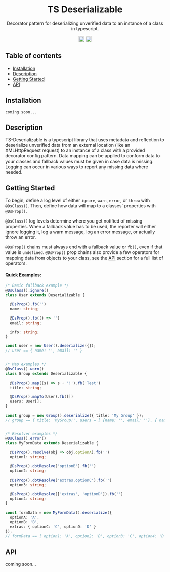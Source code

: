 <h1 align="center">TS Deserializable</h1>

<p align="center">
Decorator pattern for deserializing unverified data to an instance of a class in typescript.
</p>

<p align="center">
    <a href="https://github.com/reecemcd/ts-deserializable/blob/master/LICENSE" target="_blank"><img src="https://img.shields.io/badge/license-MIT-green.svg" alt="mit license" height="18"></a>
    <a href="https://circleci.com/gh/reecemcd/ts-deserializable" target="_blank"><img src="https://circleci.com/gh/reecemcd/ts-deserializable.svg?style=svg" alt="mit license" height="18"></a>
</p>

## Table of contents
* [Installation](#installation)
* [Description](#description)
* [Getting Started](#getting-started)
* [API](#api)


## Installation

`coming soon...`

## Description

TS-Deserializable is a typescript library that uses metadata and reflection to deserialize unverified data from an external location (like an XMLHttpRequest request) to an instance of a class with a provided decorator config pattern. Data mapping can be applied to conform data to your classes and fallback values must be given in case data is missing. Logging can occur in various ways to report any missing data where needed.

## Getting Started

To begin, define a log level of either `ignore`, `warn`, `error`, or `throw` with `@DsClass()`. Then, define how data will map to a classes' properties with `@DsProp()`. 

`@DsClass()` log levels determine where you get notified of missing properties. When a fallback value has to be used, the reporter will either ignore logging it, log a warn message, log an error message, or actually throw an error.

`@DsProp()` chains must always end with a fallback value or `fb()`, even if that value is `undefined`. `@DsProp()` prop chains also provide a few operators for mapping data from objects to your class, see the [API](#api) section for a full list of operators.

#### Quick Examples:

```Typescript
/* Basic fallback example */
@DsClass().ignore()
class User extends Deserializable {

  @DsProp().fb('')
  name: string;

  @DsProp().fb(() => '')
  email: string;

  info: string;
}

const user = new User().deserialize({});
// user == { name: '', email: '' }


/* Map examples */
@DsClass().warn()
class Group extends Deserializable {

  @DsProp().map((s) => s + '!').fb('Test')
  title: string;

  @DsProp().mapTo(User).fb([])
  users: User[];
}

const group = new Group().deserialize({ title: 'My Group' });
// group == { title: 'MyGroup!', users = [ {name: '', email: ''}, { name: '', email: ''} ]}


/* Resolver examples */
@DsClass().error()
class MyFormData extends Deserializable {

  @DsProp().resolve(obj => obj.optionA).fb('')
  option1: string;

  @DsProp().dotResolve('optionB').fb('')
  option2: string;

  @DsProp().dotResolve('extras.optionC').fb('')
  option3: string;

  @DsProp().dotResolve(['extras', 'optionD']).fb('')
  option4: string;
}

const formData = new MyFormData().deserialize({
  optionA: 'A',
  optionB: 'B',
  extras: { optionC: 'C', optionD: 'D' }
});
// formData == { option1: 'A', option2: 'B', option3: 'C', option4: 'D' }

```

## API

coming soon...